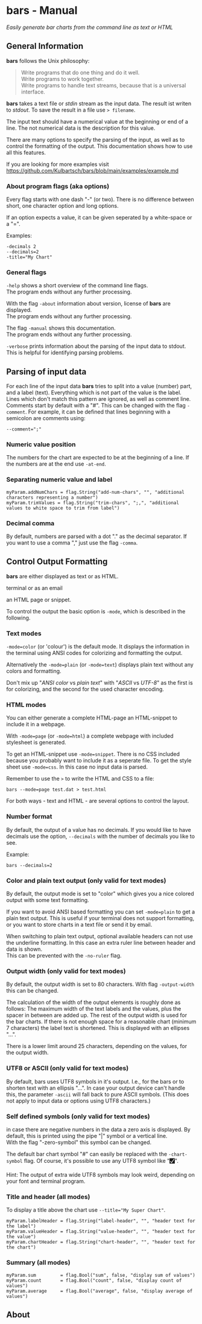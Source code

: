# **bars** - Manual

*Easily generate bar charts from the command line as text or HTML*

## General Information

**bars** follows the Unix philosophy:
> Write programs that do one thing and do it well.  
> Write programs to work together.  
> Write programs to handle text streams, 
> because that is a universal interface.

**bars** takes a text file or *stdin* stream as the input data.
The result ist writen to *stdout*.
To save the result in a file use `> filename`.

The input text should have a numerical value at the beginning 
or end of a line. The not numerical data is the description
for this value.

There are many options to specify the parsing of the input,
as well as to control the formatting of the output.
This documentation shows how to use all this features.

If you are looking for more examples visit
https://github.com/Kulbartsch/bars/blob/main/examples/example.md

### About program flags (aka options)

Every flag starts with one dash "-" (or two). There is no difference
between short, one character option and long options.   

If an option expects a value, it can be given seperated by a 
white-space or a "=". 

Examples: 

    -decimals 2
    --decimals=2
    -title="My Chart"

### General flags

`-help` shows a short overview of the command line flags.  
The program ends without any further processing.

With the flag `-about` information about version, license of 
**bars** are displayed.  
The program ends without any further processing.

The flag `-manual` shows this documentation.  
The program ends without any further processing.

`-verbose` prints information about the parsing of the input
data to stdout. This is helpful for identifying parsing problems.


## Parsing of input data

For each line of the input data **bars** tries to split into a value
(number) part, and a label (text). Everything which is not part of 
the value is the label.  
Lines which don't match this pattern are ignored, as well as comment
line. Comments start by default with a "#". This can be changed with 
the flag `-comment`. For example, it can be defined that lines
beginning with a semicolon are comments using:

    --comment=";"

### Numeric value position 

The numbers for the chart are expected to be at the beginning of a
line. If the numbers are at the end use `-at-end`.

### Separating numeric value and label 

	myParam.addNumChars	= flag.String("add-num-chars", "", "additional characters representing a number")
	myParam.trimValues = flag.String("trim-chars", ";,", "additional values to white space to trim from label")

### Decimal comma

By default, numbers are parsed with a dot "." as the decimal
separator. If you want to use a comma "," just use the flag
`-comma`.


## Control Output Formatting

**bars** are either displayed as text or as HTML. 

terminal or as an email

an HTML page or snippet.

To control the output the basic option is `-mode`, which is described
in the following.

### Text modes

`-mode=color` (or 'colour') is the default mode. It displays the
information in the terminal using ANSI codes for colorizing and 
formatting the output.

Alternatively the `-mode=plain` (or `-mode=text`) displays plain
text without any colors and formatting.

Don't mix up "*ANSI color* vs *plain text*" with "*ASCII* vs *UTF-8*"
as the first is for colorizing, and the second for the used character
encoding.

### HTML modes 

You can either generate a complete HTML-page an HTML-snippet to 
include it in a webpage.  

With `-mode=page` (or `-mode=html`) a complete webpage with included
stylesheet is generated. 

To get an HTML-snippet use `-mode=snippet`. There is no CSS included
because you probably want to include it as a seperate file.  To get 
the style sheet use `-mode=css`.  In this case no input data is 
parsed. 

Remember to use the `>` to write the HTML and CSS to a file:

    bars --mode=page test.dat > test.html

For both ways - text and HTML - are several options to control the
layout.

### Number format

By default, the output of a value has no decimals. If you would like
to have decimals use the option, ``--decimals`` with the number of 
decimals you like to see.

Example:

    bars --decimals=2

### Color and plain text output (only valid for text modes)

By default, the output mode is set to "color" which gives you a nice
colored output with some text formatting. 

If you want to avoid ANSI based formatting you can set `-mode=plain`
to get a plain text output. This is useful if your terminal does not
support formatting, or you want to store charts in a text file or 
send it by email.

When switching to plain text output, optional available headers can
not use the underline formatting. In this case an extra ruler line 
between header and data is shown.  
This can be prevented with the `-no-ruler` flag.

### Output width (only valid for text modes)

By default, the output width is set to 80 characters.
With flag `-output-width` this can be changed.

The calculation of the width of the output elements is roughly done
as follows: The maximum width of the text labels and the values, plus
the spacer in between are added up. The rest of the output width is
used for the bar charts. If there is not enough space for a 
reasonable chart (minimum 7 characters) the label text is shortened.
This is displayed with an ellipses "…".

There is a lower limit around 25 characters, depending on the values,
for the output width.  

### UTF8 or ASCII  (only valid for text modes)

By default, bars uses UTF8 symbols in it's output. I.e., for the bars 
or to shorten text with an ellipsis "…". In case your output device 
can't handle this, the parameter `-ascii` will fall back to pure 
ASCII symbols. (This does not apply to input data or options using
UTF8 characters.)

### Self defined symbols (only valid for text modes)

in case there are negative numbers in the data a zero axis is 
displayed. By default, this is printed using the pipe "|" symbol
or a vertical line.  
With the flag "-zero-symbol" this symbol can be changed. 

The default bar chart symbol "#" can easily be replaced with the
`-chart-symbol` flag. Of course, it's possible to use any UTF8 symbol
like "🮱".  

Hint: The output of extra wide UTF8 symbols may look weird, 
depending on your font and terminal program. 

### Title and header (all modes)

To display a title above the chart use `--title="My Super Chart"`.


	myParam.labelHeader = flag.String("label-header", "", "header text for the label")
	myParam.valueHeader = flag.String("value-header", "", "header text for the value")
	myParam.chartHeader	= flag.String("chart-header", "", "header text for the chart")

### Summary (all modes)

	myParam.sum 		= flag.Bool("sum", false, "display sum of values")
	myParam.count 		= flag.Bool("count", false, "display count of values")
	myParam.average		= flag.Bool("average", false, "display average of values")

## About
